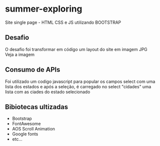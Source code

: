 # summer-exploring
Site single page - HTML CSS e JS utilizando BOOTSTRAP

## Desafio
O desafio foi transformar em código um layout do site em imagem JPG <br> Veja a imagem <br>

## Consumo de APIs
Foi utilizado um codigo javascript para popular os campos 
select com uma lista dos estados e após a seleção, é carregado 
no select "cidades" uma lista com as ciades do estado selecionado 

## Bibiotecas ultizadas
 - Bootstrap
 - FontAwesome
 - AOS Scroll Animation
 - Google fonts
 - etc...
